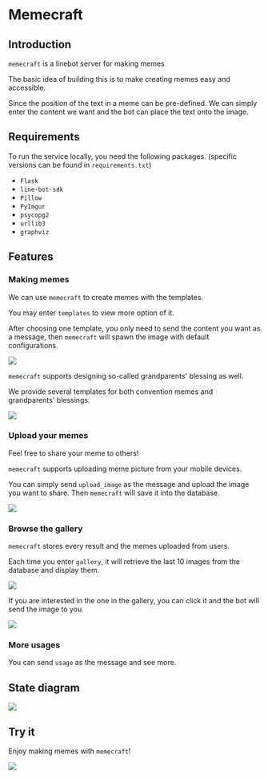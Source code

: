 # Memecraft

## Introduction

`memecraft` is a linebot server for making memes

The basic idea of building this is to make creating memes easy and accessible.

Since the position of the text in a meme can be pre-defined. We can simply enter the content we want and the bot can place the text onto the image.

## Requirements

To run the service locally, you need the following packages. (specific versions can be found in `requirements.txt`)

* `Flask`
* `line-bot-sdk`
* `Pillow`
* `PyImgur`
* `psycopg2`
* `urllib3`
* `graphviz`

## Features

### Making memes

We can use `memecraft` to create memes with the templates. 

You may enter `templates` to view more option of it.

After choosing one template, you only need to send the content you want as a message, then `memecraft` will spawn the image with default configurations.

![](https://i.imgur.com/81kd2BE.jpg)

`memecraft` supports designing so-called grandparents' blessing as well.

We provide several templates for both convention memes and grandparents' blessings.

![](https://i.imgur.com/hiuIvNh.jpg)

### Upload your memes

Feel free to share your meme to others!

`memecraft` supports uploading meme picture from your mobile devices.

You can simply send `upload_image` as the message and upload the image you want to share. Then `memecraft` will save it into the database.

![](https://i.imgur.com/MaCVCyZ.jpg)

### Browse the gallery

`memecraft` stores every result and the memes uploaded from users.

Each time you enter `gallery`, it will retrieve the last 10 images from the database and display them.

![](https://i.imgur.com/ArLWQtf.jpg)

If you are interested in the one in the gallery, you can click it and the bot will send the image to you.

![](https://i.imgur.com/YMZe0YP.jpg)

### More usages

You can send `usage` as the message and see more.

## State diagram

![](https://memecraft-bot.herokuapp.com/show_fsm)

## Try it

Enjoy making memes with `memecraft`!

![](https://i.imgur.com/IBCMPbl.png)